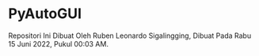 # PyAutoGUI
Repositori Ini Dibuat Oleh Ruben Leonardo Sigalingging, Dibuat Pada Rabu 15 Juni 2022, Pukul 00:03 AM.
